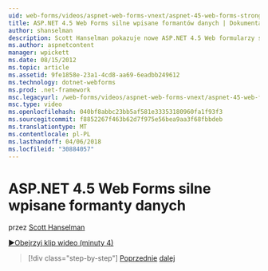 ```yaml
---
uid: web-forms/videos/aspnet-web-forms-vnext/aspnet-45-web-forms-strong-typed-data-controls
title: ASP.NET 4.5 Web Forms silne wpisane formantów danych | Dokumentacja firmy Microsoft
author: shanselman
description: Scott Hanselman pokazuje nowe ASP.NET 4.5 Web formularzy silne wpisane danych formanty.
ms.author: aspnetcontent
manager: wpickett
ms.date: 08/15/2012
ms.topic: article
ms.assetid: 9fe1858e-23a1-4cd8-aa69-6eadbb249612
ms.technology: dotnet-webforms
ms.prod: .net-framework
msc.legacyurl: /web-forms/videos/aspnet-web-forms-vnext/aspnet-45-web-forms-strong-typed-data-controls
msc.type: video
ms.openlocfilehash: 040bf8abbc23bb5af581e33353180960fa1f93f3
ms.sourcegitcommit: f8852267f463b62d7f975e56bea9aa3f68fbbdeb
ms.translationtype: MT
ms.contentlocale: pl-PL
ms.lasthandoff: 04/06/2018
ms.locfileid: "30884057"
---
```

<a name="aspnet-45-web-forms-strong-typed-data-controls"></a>ASP.NET 4.5 Web Forms silne wpisane formanty danych
====================
przez [Scott Hanselman](https://github.com/shanselman)

[&#9654;Obejrzyj klip wideo (minuty 4)](https://channel9.msdn.com/Blogs/ASP-NET-Site-Videos/aspnet-45-web-forms-strong-typed-data-controls)

> [!div class="step-by-step"]
> [Poprzednie](aspnet-45-web-forms-model-binding.md)
> [dalej](aspnet-vnext-videos-bundling-and-minification.md)
